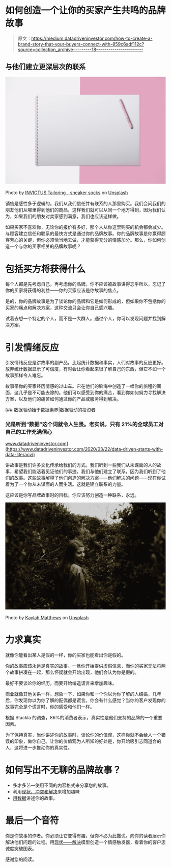 # 如何创造一个让你的买家产生共鸣的品牌故事

> 原文：<https://medium.datadriveninvestor.com/how-to-create-a-brand-story-that-your-buyers-connect-with-859c6adf112c?source=collection_archive---------18----------------------->

## 与他们建立更深层次的联系

![](img/25fce6ae2ec353675540b0aa1d01fa78.png)

Photo by [INVICTUS Tailoring﹒sneaker socks](https://unsplash.com/@invictustailoring?utm_source=medium&utm_medium=referral) on [Unsplash](https://unsplash.com?utm_source=medium&utm_medium=referral)

销售是感性多于逻辑的。我们从我们信任并有联系的人那里购买。我们会问我们的朋友他们从哪里得到他们的商品，这样我们就可以从同一个地方得到，因为我们认为，如果我们的朋友对卖家感到满意，我们也应该这样做。

如果买家不喜欢你，无论你的报价有多好，那个人从你这里购买的机会都会减少。与顾客建立信任和联系的最快方式是通过你的品牌故事。你的品牌故事是你赢得顾客芳心的关键，但你必须恰当地去做，才能获得充分的情感加分。那么，你如何创造一个与你的买家相关的品牌故事呢？

# 包括买方将获得什么

每个人都是先考虑自己，再考虑你的品牌。你不应该被故事讲得忘乎所以，忘记了你的买家将获得的利益——你的买家应该是你故事的焦点。

是的，你的品牌故事是为了谈论你的品牌和它是如何形成的，但如果你不包括你的买家的痛点和解决方案，这种交流只会让你自己感兴趣。

试着去想一个特定的个人，而不是一大群人。通过个人，你可以发现问题并找到解决方案。

# 引发情绪反应

引发情绪反应是讲故事的副产品。比起统计数据和事实，人们对故事的反应更好。放弃统计数据显示了可信度，有时会让你看起来很了解自己的东西，但它不如一个故事那样令人难忘。

故事带你的买家经历情感的过山车。它在他们的脑海中创造了一幅你的旅程的画面，这几乎是不可能去除的。他们可以感受到你的痛苦，看到你如何努力寻找解决方案，以及他们的痛苦如何通过你的产品或服务得到解决。

[](https://www.datadriveninvestor.com/2020/03/22/data-driven-starts-with-data-literacy/) [## 数据驱动始于数据素养|数据驱动的投资者

### 光是听到“数据”这个词就令人生畏。老实说，只有 21%的全球员工对自己的工作充满信心

www.datadriveninvestor.com](https://www.datadriveninvestor.com/2020/03/22/data-driven-starts-with-data-literacy/) 

讲故事是我们许多文化传承给我们的方式。我们听到一些我们从未谋面的人的故事，希望我们能活着见证他们的事迹。我们与他们建立了联系，因为我们听到了他们的故事。这些故事解释了他们创造的解决方案——他们解决的问题——现在你试着为了一个你从未谋面的人而生活。这就是建立联系的力量。

这应该是你写品牌故事时的目标。你应该努力创造一种联系，永远。

![](img/d350921f44bb756eeca2952d68229603.png)

Photo by [Kaylah Matthews](https://unsplash.com/@kaylahotto?utm_source=medium&utm_medium=referral) on [Unsplash](https://unsplash.com?utm_source=medium&utm_medium=referral)

# 力求真实

就像你能看出某人是假的一样，你的买家也能看出你是假的。

你的故事应该永远是真实的故事。一旦你开始提供虚假信息，而你的买家无法将两个故事拼凑在一起，那么怀疑就会开始出现，他们会认为你是假的。

最好不要谈论你的经历，而要开始编造谎言来增加趣味。

商业就像其他关系一样。想象一下，如果你和一个你以为你了解的人结婚，几年后，你发现你以为你了解的配偶都是谎言。你会有什么感觉？当你的客户发现你的故事完全是个谎言时，你的感受和他们一样。

根据 Stackla 的调查，86%的消费者表示，真实性是他们支持的品牌的一个重要因素。

为了保持真实，当你讲述你的故事时，谈论你的价值观，这样你就不会给人一个错误的印象，做你自己。让你的价值观为人所知的好处是，你开始吸引志同道合的人，这将进一步推动你的真实性。

# 如何写出不无聊的品牌故事？

*   多才多艺—使用不同的内容格式来分享您的故事。
*   利用[现状、冲突和解决](https://www.tandfonline.com/doi/abs/10.1057/palgrave.jors.2601870)来增加趣味
*   [用数据](https://hbr.org/2013/04/how-to-tell-a-story-with-data)讲述你的故事。

# 最后一个音符

你是你故事的作者。你必须让它变得有趣，但你不必为此撒谎。向你的读者展示你解决他们问题的过程。用[现状——解决](https://www.tandfonline.com/doi/abs/10.1057/palgrave.jors.2601870)模型创造一个情感触发器，看着你的客户忠诚度突破图表。

感谢您的阅读。